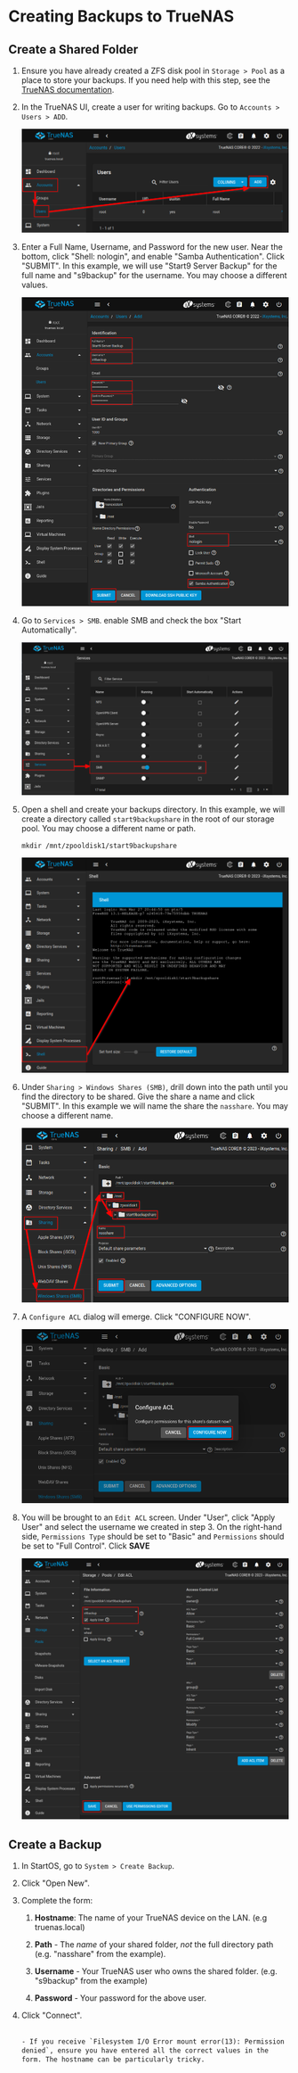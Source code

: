 # Creating Backups to TrueNAS

## Create a Shared Folder

1.  Ensure you have already created a ZFS disk pool in `Storage > Pool` as a place to store your backups. If you need help with this step, see the <a href="https://www.truenas.com/docs/scale/scaletutorials/storage/pools/createpoolscale/#creating-a-pool" target="_blank">TrueNAS documentation</a>.

1.  In the TrueNAS UI, create a user for writing backups. Go to `Accounts > Users > ADD`.

    ![add user](./assets/backup-1.png)

1.  Enter a Full Name, Username, and Password for the new user. Near the bottom, click "Shell: nologin", and enable "Samba Authentication". Click "SUBMIT". In this example, we will use "Start9 Server Backup" for the full name and "s9backup" for the username. You may choose a different values.

    ![create user](./assets/backup-2.png)

1.  Go to `Services > SMB`. enable SMB and check the box "Start Automatically".

    ![enable SMB](./assets/backup-3.png)

1.  Open a shell and create your backups directory. In this example, we will create a directory called `start9backupshare` in the root of our storage pool. You may choose a different name or path.

        mkdir /mnt/zpooldisk1/start9backupshare

    ![create dir](./assets/backup-4.png)

1.  Under `Sharing > Windows Shares (SMB)`, drill down into the path until you find the directory to be shared. Give the share a name and click "SUBMIT". In this example we will name the share the `nasshare`. You may choose a different name.

    ![find dir](./assets/backup-5.png)

1.  A `Configure ACL` dialog will emerge. Click "CONFIGURE NOW".

    ![configure acl](./assets/backup-6.png)

1.  You will be brought to an `Edit ACL` screen. Under "User", click "Apply User" and select the username we created in step 3. On the right-hand side, `Permissions Type` should be set to "Basic" and `Permissions` should be set to "Full Control". Click **SAVE**

    ![edit acl](./assets/backup-7.png)

## Create a Backup

1.  In StartOS, go to `System > Create Backup`.

1.  Click "Open New".

1.  Complete the form:

    1.  **Hostname**: The name of your TrueNAS device on the LAN. (e.g truenas.local)

    1.  **Path** - The _name_ of your shared folder, _not_ the full directory path (e.g. "nasshare" from the example).

    1.  **Username** - Your TrueNAS user who owns the shared folder. (e.g. "s9backup" from the example)

    1.  **Password** - Your password for the above user.

1.  Click "Connect".

    ```admonish warning title="Troubleshooting"

    - If you receive `Filesystem I/O Error mount error(13): Permission denied`, ensure you have entered all the correct values in the form. The hostname can be particularly tricky.
    ```
